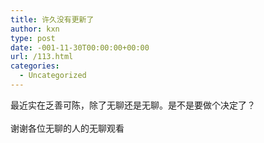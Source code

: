 ```yaml
---
title: 许久没有更新了
author: kxn
type: post
date: -001-11-30T00:00:00+00:00
url: /113.html
categories:
  - Uncategorized
---
```


<div>
  最近实在乏善可陈，除了无聊还是无聊。是不是要做个决定了？
</div>

<div>
   
</div>

<div>
  谢谢各位无聊的人的无聊观看
</div>
